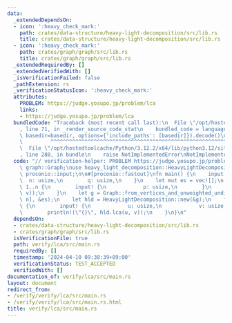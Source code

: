 ```yaml
---
data:
  _extendedDependsOn:
  - icon: ':heavy_check_mark:'
    path: crates/data-structure/heavy-light-decomposition/src/lib.rs
    title: crates/data-structure/heavy-light-decomposition/src/lib.rs
  - icon: ':heavy_check_mark:'
    path: crates/graph/graph/src/lib.rs
    title: crates/graph/graph/src/lib.rs
  _extendedRequiredBy: []
  _extendedVerifiedWith: []
  _isVerificationFailed: false
  _pathExtension: rs
  _verificationStatusIcon: ':heavy_check_mark:'
  attributes:
    PROBLEM: https://judge.yosupo.jp/problem/lca
    links:
    - https://judge.yosupo.jp/problem/lca
  bundledCode: "Traceback (most recent call last):\n  File \"/opt/hostedtoolcache/Python/3.12.2/x64/lib/python3.12/site-packages/onlinejudge_verify/documentation/build.py\"\
    , line 71, in _render_source_code_stat\n    bundled_code = language.bundle(stat.path,\
    \ basedir=basedir, options={'include_paths': [basedir]}).decode()\n          \
    \         ^^^^^^^^^^^^^^^^^^^^^^^^^^^^^^^^^^^^^^^^^^^^^^^^^^^^^^^^^^^^^^^^^^^^^^^^^^^^^^^^^\n\
    \  File \"/opt/hostedtoolcache/Python/3.12.2/x64/lib/python3.12/site-packages/onlinejudge_verify/languages/rust.py\"\
    , line 288, in bundle\n    raise NotImplementedError\nNotImplementedError\n"
  code: "// verification-helper: PROBLEM https://judge.yosupo.jp/problem/lca\n\nuse\
    \ graph::Graph;\nuse heavy_light_decomposition::HeavyLightDecomposition;\nuse\
    \ proconio::input;\n\n#[proconio::fastout]\nfn main() {\n    input! {\n      \
    \  n: usize,\n        q: usize,\n    }\n    let mut es = vec![];\n    for v in\
    \ 1..n {\n        input! {\n            p: usize,\n        }\n        es.push((p,\
    \ v));\n    }\n    let g = Graph::from_vertices_and_unweighted_undirected_edges(&vec![();\
    \ n], &es);\n    let hld = HeavyLightDecomposition::new(&g);\n    for _ in 0..q\
    \ {\n        input! {\n            u: usize,\n            v: usize,\n        }\n\
    \        println!(\"{}\", hld.lca(u, v));\n    }\n}\n"
  dependsOn:
  - crates/data-structure/heavy-light-decomposition/src/lib.rs
  - crates/graph/graph/src/lib.rs
  isVerificationFile: true
  path: verify/lca/src/main.rs
  requiredBy: []
  timestamp: '2024-04-10 09:38:39+09:00'
  verificationStatus: TEST_ACCEPTED
  verifiedWith: []
documentation_of: verify/lca/src/main.rs
layout: document
redirect_from:
- /verify/verify/lca/src/main.rs
- /verify/verify/lca/src/main.rs.html
title: verify/lca/src/main.rs
---
```

